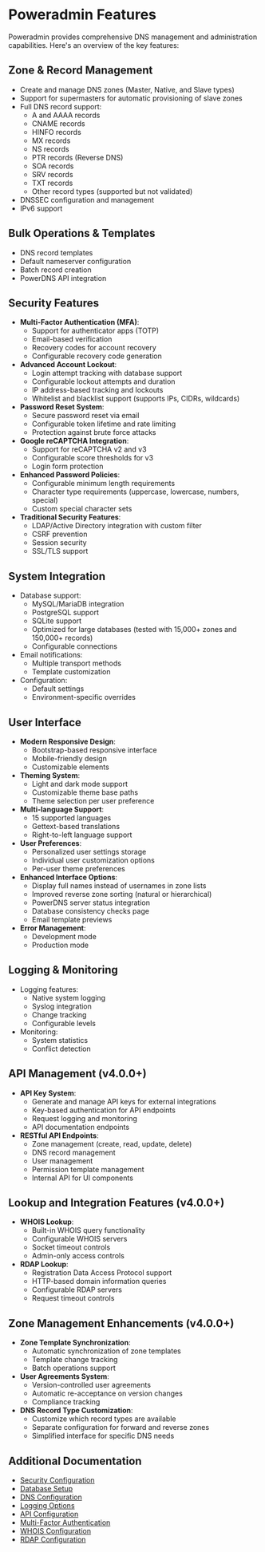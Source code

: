 # Poweradmin Features

Poweradmin provides comprehensive DNS management and administration capabilities. Here's an overview of the key features:

## Zone & Record Management

* Create and manage DNS zones (Master, Native, and Slave types)
* Support for supermasters for automatic provisioning of slave zones
* Full DNS record support:
    * A and AAAA records
    * CNAME records
    * HINFO records
    * MX records
    * NS records
    * PTR records (Reverse DNS)
    * SOA records
    * SRV records
    * TXT records
    * Other record types (supported but not validated)
* DNSSEC configuration and management
* IPv6 support

## Bulk Operations & Templates

* DNS record templates
* Default nameserver configuration
* Batch record creation
* PowerDNS API integration

## Security Features

* **Multi-Factor Authentication (MFA)**:
    * Support for authenticator apps (TOTP)
    * Email-based verification
    * Recovery codes for account recovery
    * Configurable recovery code generation
* **Advanced Account Lockout**:
    * Login attempt tracking with database support
    * Configurable lockout attempts and duration
    * IP address-based tracking and lockouts
    * Whitelist and blacklist support (supports IPs, CIDRs, wildcards)
* **Password Reset System**:
    * Secure password reset via email
    * Configurable token lifetime and rate limiting
    * Protection against brute force attacks
* **Google reCAPTCHA Integration**:
    * Support for reCAPTCHA v2 and v3
    * Configurable score thresholds for v3
    * Login form protection
* **Enhanced Password Policies**:
    * Configurable minimum length requirements
    * Character type requirements (uppercase, lowercase, numbers, special)
    * Custom special character sets
* **Traditional Security Features**:
    * LDAP/Active Directory integration with custom filter
    * CSRF prevention
    * Session security
    * SSL/TLS support

## System Integration

* Database support:
    * MySQL/MariaDB integration
    * PostgreSQL support
    * SQLite support
    * Optimized for large databases (tested with 15,000+ zones and 150,000+ records)
    * Configurable connections
* Email notifications:
    * Multiple transport methods
    * Template customization
* Configuration:
    * Default settings
    * Environment-specific overrides

## User Interface

* **Modern Responsive Design**:
    * Bootstrap-based responsive interface
    * Mobile-friendly design
    * Customizable elements
* **Theming System**:
    * Light and dark mode support
    * Customizable theme base paths
    * Theme selection per user preference
* **Multi-language Support**:
    * 15 supported languages
    * Gettext-based translations
    * Right-to-left language support
* **User Preferences**:
    * Personalized user settings storage
    * Individual user customization options
    * Per-user theme preferences
* **Enhanced Interface Options**:
    * Display full names instead of usernames in zone lists
    * Improved reverse zone sorting (natural or hierarchical)
    * PowerDNS server status integration
    * Database consistency checks page
    * Email template previews
* **Error Management**:
    * Development mode
    * Production mode

## Logging & Monitoring

* Logging features:
    * Native system logging
    * Syslog integration
    * Change tracking
    * Configurable levels
* Monitoring:
    * System statistics
    * Conflict detection

## API Management (v4.0.0+)

* **API Key System**:
    * Generate and manage API keys for external integrations
    * Key-based authentication for API endpoints
    * Request logging and monitoring
    * API documentation endpoints
* **RESTful API Endpoints**:
    * Zone management (create, read, update, delete)
    * DNS record management
    * User management
    * Permission template management
    * Internal API for UI components

## Lookup and Integration Features (v4.0.0+)

* **WHOIS Lookup**:
    * Built-in WHOIS query functionality
    * Configurable WHOIS servers
    * Socket timeout controls
    * Admin-only access controls
* **RDAP Lookup**:
    * Registration Data Access Protocol support
    * HTTP-based domain information queries
    * Configurable RDAP servers
    * Request timeout controls

## Zone Management Enhancements (v4.0.0+)

* **Zone Template Synchronization**:
    * Automatic synchronization of zone templates
    * Template change tracking
    * Batch operations support
* **User Agreements System**:
    * Version-controlled user agreements
    * Automatic re-acceptance on version changes
    * Compliance tracking
* **DNS Record Type Customization**:
    * Customize which record types are available
    * Separate configuration for forward and reverse zones
    * Simplified interface for specific DNS needs

## Additional Documentation

* [Security Configuration](../configuration/security-policies.md)
* [Database Setup](../configuration/database.md)
* [DNS Configuration](../configuration/dns-settings.md)
* [Logging Options](../configuration/logging.md)
* [API Configuration](../configuration/api.md)
* [Multi-Factor Authentication](../configuration/security-policies.md#multi-factor-authentication)
* [WHOIS Configuration](../configuration/whois.md)
* [RDAP Configuration](../configuration/rdap.md)